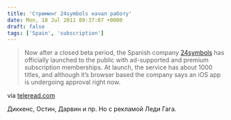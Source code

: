 ```yaml
---
title: 'Стриминг 24symbols начал работу'
date: Mon, 18 Jul 2011 09:37:07 +0000
draft: false
tags: ['Spain', 'subscription']
---
```


> Now after a closed beta period, the Spanish company [24symbols](http://www.24symbols.com) has officially launched to the public with ad-supported and premium subscription memberships. At launch, the service has about 1000 titles, and although it’s browser based the company says an iOS app is undergoing approval right now.

via [teleread.com](http://www.teleread.com/drm/24symbols-ebook-subscription-service-is-now-live/)

Диккенс, Остин, Дарвин и пр. Но с рекламой Леди Гага.